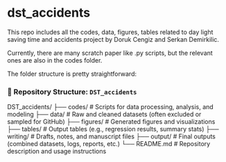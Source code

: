 # dst_accidents
This repo includes all the codes, data, figures, tables related to day light saving time and accidents project by Doruk Cengiz and Serkan Demirkilic.

Currently, there are many scratch paper like .py scripts, but the relevant ones are also in the codes folder. 

The folder structure is pretty straightforward: 

### 📁 Repository Structure: `DST_accidents`

DST_accidents/
├── codes/ # Scripts for data processing, analysis, and modeling
├── data/ # Raw and cleaned datasets (often excluded or sampled for GitHub)
├── figures/ # Generated figures and visualizations
├── tables/ # Output tables (e.g., regression results, summary stats)
├── writing/ # Drafts, notes, and manuscript files
├── output/ # Final outputs (combined datasets, logs, reports, etc.)
└── README.md # Repository description and usage instructions





